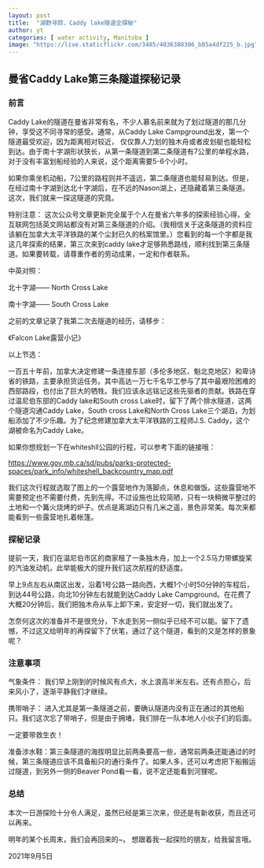 ```yaml
---
layout: post
title:  "湖野寻踪，Caddy lake隧道全探秘"
author: yt
categories: [ water activity, Manitoba ]
image: "https://live.staticflickr.com/3485/4036388306_b85a4df225_b.jpg"
---
```


## 曼省Caddy Lake第三条隧道探秘记录

### 前言

Caddy Lake的隧道在曼省非常有名，不少人慕名前来就为了划过隧道的那几分钟，享受这不同寻常的感受。通常，从Caddy Lake Campground出发，第一个隧道最受欢迎，因为距离相对较近， 仅仅靠人力划的独木舟或者皮划艇也能轻松到达。由于南十字湖形状狭长，从第一条隧道到第二条隧道有7公里的单程水路，对于没有丰富划船经验的人来说，这个距离需要5-6个小时。

如果你乘坐机动船，7公里的路程则并不遥远，第二条隧道也能轻易到达。但是，在经过南十字湖到达北十字湖后，在不远的Nason湖上，还隐藏着第三条隧道。这次，我们就来一探这隧道的究竟。

特别注意： 这次公众号文章更新完全属于个人在曼省六年多的探索经验心得，全互联网包括英文网站都没有对第三条隧道的介绍。（我相信关于这条隧道的资料应该躺在加拿大太平洋铁路的某个尘封已久的档案馆里。）您看到的每一个字都是我这几年探索的结果，第三次来到caddy lake才足够熟悉路线，顺利找到第三条隧道。如果要转载，请尊重作者的劳动成果，一定和作者联系。

中英对照：

北十字湖—— North Cross Lake

南十字湖—— South Cross Lake

之前的文章记录了我第二次去隧道的经历，请移步：

《Falcon Lake露营小记》

以上节选：

一百五十年前，加拿大决定修建一条连接东部（多伦多地区、魁北克地区）和卑诗省的铁路，主要承担货运任务。其中高达一万七千名华工参与了其中最艰险困难的西部路段，也付出了巨大的牺牲。我们应该永远铭记这些先驱者的贡献。铁路在穿过温尼伯东部的Caddy lake和South cross Lake时，留下了两个排水隧道，这两个隧道沟通Caddy Lake，South cross Lake和North Cross Lake三个湖泊，为划船添加了不少乐趣。为了纪念修建加拿大太平洋铁路的工程师J.S. Caddy，这个湖被命名为Caddy Lake。

如果你想规划一下在whiteshll公园的行程，可以参考下面的链接哦：

https://www.gov.mb.ca/sd/pubs/parks-protected-spaces/park_info/whiteshell_backcountry_map.pdf

我们这次行程就选取了图上的一个露营地作为落脚点，休息和做饭。这些露营地不需要预定也不需要付费，先到先得。不过设施也比较简陋，只有一块稍微平整过的土地和一个篝火烧烤的炉子。优点是离湖边只有几米之遥，景色非常美。每次来都能看到一些露营地扎着帐篷。

### 探秘记录

提前一天，我们在温尼伯市区的商家租了一条独木舟，加上一个2.5马力带螺旋桨的汽油发动机，此举能极大的提升我们这次航程的舒适度。


早上9点左右从南区出发，沿着1号公路一路向西，大概1个小时50分钟的车程后，到达44号公路，向北10分钟左右就能到达Caddy Lake Campground。在花费了大概20分钟后，我们把独木舟从车上卸下来，安定好一切，我们就出发了。

怎奈何这次的准备并不是很充分，下水走到另一侧似乎已经不可以能。留下了遗憾，不过这又给明年的再探留下了伏笔，通过了这个隧道，看到的又是怎样的景象呢？

### 注意事项

气象条件： 我们早上刚到的时候风有点大，水上浪高半米左右。还有点担心，后来风小了，逐渐平静我们才继续。


携带哨子： 进入尤其是第一条隧道之前，要确认隧道内没有正在通过的其他船只。我们这次忘了带哨子，但是由于拥堵，我们排在一队本地人小伙子们的后面。

一定要带救生衣！

准备涉水鞋：第三条隧道的海拔明显比前两条要高一些，通常前两条还能通过的时候，第三条隧道应该不具备船只的通行条件了。如果人多，还可以考虑把下船搬运过隧道，到另外一侧的Beaver Pond看一看，说不定还能看到河狸呢。

### 总结

本次一日游探险十分令人满足，虽然已经是第三次来，但还是有新收获，而且还可以再来。


明年的某个长周末，我们会再回来的~。 想跟着我一起探险的朋友，给我留言哦。

2021年9月5日